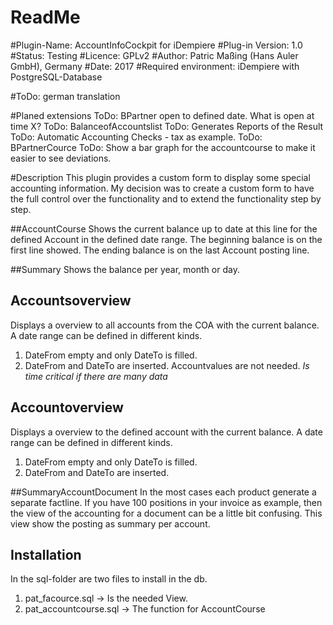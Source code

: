 # ReadMe #

#Plugin-Name: AccountInfoCockpit for iDempiere
#Plug-in Version: 1.0
#Status: Testing
#Licence: GPLv2
#Author: Patric Maßing (Hans Auler GmbH), Germany
#Date: 2017
#Required environment: iDempiere with PostgreSQL-Database

#ToDo: german translation

#Planed extensions
ToDo: BPartner open to defined date. What is open at time X? 
ToDo: BalanceofAccountslist
ToDo: Generates Reports of the Result 
ToDo: Automatic Accounting Checks - tax as example.
ToDo: BPartnerCource
ToDo: Show a bar graph for the accountcourse to make it easier to see deviations.


#Description
This plugin provides a custom form to display some special accounting information.
My decision was to create a custom form to have the full control over the functionality
and to extend the functionality step by step.
 
  
##AccountCourse
Shows the current balance up to date at this line for the defined Account in the
defined date range. The beginning balance is on the first line showed. The 
ending balance is on the last Account posting line.


##Summary
Shows the balance per year, month or day.

## Accountsoverview
Displays a overview to all accounts from the COA with the current balance.
A date range can be defined in different kinds.
1. DateFrom empty and only DateTo is filled.
2. DateFrom and DateTo are inserted.
Accountvalues are not needed.
*Is time critical if there are many data* 

## Accountoverview
Displays a overview to the defined account with the current balance.
A date range can be defined in different kinds.
1. DateFrom empty and only DateTo is filled.
2. DateFrom and DateTo are inserted.



##SummaryAccountDocument
In the most cases each product generate a separate factline. If you
have 100 positions in your invoice as example, then the view of the 
accounting for a document can be a little bit confusing. This view 
show the posting as summary per account.



## Installation

In the sql-folder are two files to install in the db.

1. pat_facource.sql -> Is the needed View.
2. pat_accountcourse.sql -> The function for AccountCourse





 
